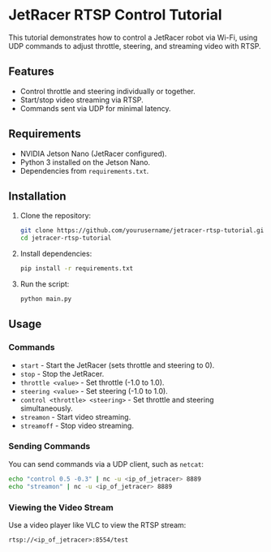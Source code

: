 # JetRacer RTSP Control Tutorial
This tutorial demonstrates how to control a JetRacer robot via Wi-Fi, using UDP commands to adjust throttle, steering, and streaming video with RTSP.

## Features
- Control throttle and steering individually or together.
- Start/stop video streaming via RTSP.
- Commands sent via UDP for minimal latency.

## Requirements
- NVIDIA Jetson Nano (JetRacer configured).
- Python 3 installed on the Jetson Nano.
- Dependencies from `requirements.txt`.

## Installation

1. Clone the repository:
   ```bash
   git clone https://github.com/yourusername/jetracer-rtsp-tutorial.git
   cd jetracer-rtsp-tutorial
   ```

2. Install dependencies:
   ```bash
   pip install -r requirements.txt
   ```

3. Run the script:
   ```bash
   python main.py
   ```

## Usage

### Commands
- `start` - Start the JetRacer (sets throttle and steering to 0).
- `stop` - Stop the JetRacer.
- `throttle <value>` - Set throttle (-1.0 to 1.0).
- `steering <value>` - Set steering (-1.0 to 1.0).
- `control <throttle> <steering>` - Set throttle and steering simultaneously.
- `streamon` - Start video streaming.
- `streamoff` - Stop video streaming.

### Sending Commands
You can send commands via a UDP client, such as `netcat`:
```bash
echo "control 0.5 -0.3" | nc -u <ip_of_jetracer> 8889
echo "streamon" | nc -u <ip_of_jetracer> 8889
```

### Viewing the Video Stream
Use a video player like VLC to view the RTSP stream:
```
rtsp://<ip_of_jetracer>:8554/test
```







